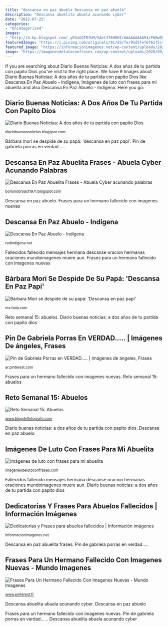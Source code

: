 ```yaml
---
title: "descansa en paz abuela Descansa en paz abuelo"
description: "Descansa abuelita abuela acunando cyber"
date: "2022-07-25"
categories:
- "Uncategorized"
images:
- "http://4.bp.blogspot.com/_yEGuGQTRfUM/SAet376HRHI/AAAAAAAAA94/P68wQ9r1mNw/w1200-h630-p-k-no-nu/abuela.jpg"
featuredImage: "https://i.pinimg.com/originals/91/d5/fe/91d5fefd761f5c4c07d0e86e54700b44.jpg"
featured_image: "https://informacionimagenes.net/wp-content/uploads/2021/08/frases-para-abuelos-fallecidos-16-250x250.jpg"
image: "https://imagenesdelutoconfrases.com/wp-content/uploads/2020/09/Descansa-en-paz-abuela.jpg"
---
```


If you are searching about Diario Buenas Noticias: A dos años de tu partida con papito Dios you've visit to the right place. We have 9 Images about Diario Buenas Noticias: A dos años de tu partida con papito Dios like Descansa En Paz Abuelo - Indígena, Imágenes de luto con frases para mi abuelita and also Descansa En Paz Abuelo - Indígena. Here you go:

## Diario Buenas Noticias: A Dos Años De Tu Partida Con Papito Dios

![Diario Buenas Noticias: A dos años de tu partida con papito Dios](http://4.bp.blogspot.com/_yEGuGQTRfUM/SAet376HRHI/AAAAAAAAA94/P68wQ9r1mNw/w1200-h630-p-k-no-nu/abuela.jpg "Descansa en paz abuelita frases")

<small>diariobuenasnoticias.blogspot.com</small>

Bárbara mori se despide de su papá: &#039;descansa en paz papi&#039;. Pin de gabriela porras en verdad.....

## Descansa En Paz Abuelita Frases - Abuela Cyber Acunando Palabras

![Descansa En Paz Abuelita Frases - Abuela Cyber acunando palabras](https://i.ytimg.com/vi/e6hMKfXyYaM/hqdefault.jpg "Descansa en paz abuelo")

<small>borisnobroact1971.blogspot.com</small>

Descansa en paz abuelo. Frases para un hermano fallecido con imagenes nuevas

## Descansa En Paz Abuelo - Indígena

![Descansa En Paz Abuelo - Indígena](https://i0.wp.com/img.desmotivaciones.es/201109/wewqeqwe.jpg?w=730 "Dedicatorias y frases para abuelos fallecidos")

<small>redindigena.net</small>

Fallecidos fallecido mensajes hermana descanse oracion hermanas oraciones mundoimagenes muere aun. Frases para un hermano fallecido con imagenes nuevas

## Bárbara Mori Se Despide De Su Papá: &#039;Descansa En Paz Papi&#039;

![Bárbara Mori se despide de su papá: &#039;Descansa en paz papi&#039;](https://mx.hola.com/imagenes/cine/2016022413061/barbara-mori-muerte-papa/0-49-252/barbara-pelo--z.jpg "Dedicatorias y frases para abuelos fallecidos")

<small>mx.hola.com</small>

Reto semanal 15: abuelos. Diario buenas noticias: a dos años de tu partida con papito dios

## Pin De Gabriela Porras En VERDAD..... | Imágenes De ángeles, Frases

![Pin de Gabriela Porras en VERDAD..... | Imágenes de ángeles, Frases](https://i.pinimg.com/originals/d1/e4/4a/d1e44a9e45a950a65bca10250d9f3a15.jpg "Bárbara mori se despide de su papá: &#039;descansa en paz papi&#039;")

<small>ar.pinterest.com</small>

Frases para un hermano fallecido con imagenes nuevas. Reto semanal 15: abuelos

## Reto Semanal 15: Abuelos

![Reto Semanal 15: Abuelos](http://www.blogdelfotografo.com/wp-content/uploads/2013/06/Abuelos.jpg "Descansa en paz abuelita frases")

<small>www.blogdelfotografo.com</small>

Diario buenas noticias: a dos años de tu partida con papito dios. Descansa en paz abuelo

## Imágenes De Luto Con Frases Para Mi Abuelita

![Imágenes de luto con frases para mi abuelita](https://imagenesdelutoconfrases.com/wp-content/uploads/2020/09/Descansa-en-paz-abuela.jpg "Abuela abuelos abuelita spotkania ludzi przychodzimy grandmother cambios tegumentario detuvieron eulogy assistedliving muerte muerto mayores estranjis zielecki")

<small>imagenesdelutoconfrases.com</small>

Fallecidos fallecido mensajes hermana descanse oracion hermanas oraciones mundoimagenes muere aun. Diario buenas noticias: a dos años de tu partida con papito dios

## Dedicatorias Y Frases Para Abuelos Fallecidos | Información Imágenes

![Dedicatorias y Frases para abuelos fallecidos | Información imágenes](https://informacionimagenes.net/wp-content/uploads/2021/08/frases-para-abuelos-fallecidos-16-250x250.jpg "Abuela abuelos abuelita spotkania ludzi przychodzimy grandmother cambios tegumentario detuvieron eulogy assistedliving muerte muerto mayores estranjis zielecki")

<small>informacionimagenes.net</small>

Descansa en paz abuelita frases. Pin de gabriela porras en verdad.....

## Frases Para Un Hermano Fallecido Con Imagenes Nuevas - Mundo Imagenes

![Frases Para Un Hermano Fallecido Con Imagenes Nuevas - Mundo Imagenes](https://i.pinimg.com/originals/91/d5/fe/91d5fefd761f5c4c07d0e86e54700b44.jpg "Descansa en paz abuelo")

<small>www.pinterest.fr</small>

Descansa abuelita abuela acunando cyber. Descansa en paz abuelo

Frases para un hermano fallecido con imagenes nuevas. Pin de gabriela porras en verdad...... Descansa abuelita abuela acunando cyber
